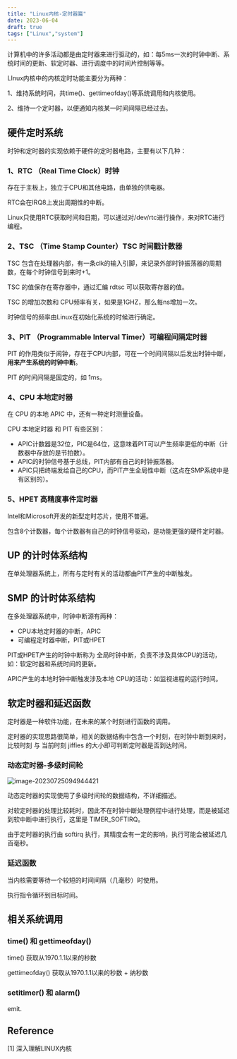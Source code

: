 ```yaml
---
title: "Linux内核-定时器篇"
date: 2023-06-04
draft: true
tags: ["Linux","system"]
---
```


计算机中的许多活动都是由定时器来进行驱动的，如：每5ms一次的时钟中断、系统时间的更新、软定时器、进行调度中的时间片控制等等。

LInux内核中的内核定时功能主要分为两种：

1、维持系统时间，共time()、gettimeofday()等系统调用和内核使用。

2、维持一个定时器，以便通知内核某一时间间隔已经过去。

## 硬件定时系统

时钟和定时器的实现依赖于硬件的定时器电路，主要有以下几种：

### 1、RTC （Real Time Clock）时钟

存在于主板上，独立于CPU和其他电路，由单独的供电器。

RTC会在IRQ8上发出周期性的中断。

Linux只使用RTC获取时间和日期，可以通过对/dev/rtc进行操作，来对RTC进行编程。

### 2、TSC （Time Stamp Counter）TSC 时间戳计数器

TSC 包含在处理器内部，有一条clk的输入引脚，来记录外部时钟振荡器的周期数，在每个时钟信号到来时+1。

TSC 的值保存在寄存器中，通过汇编 rdtsc 可以获取寄存器的值。

TSC 的增加次数和 CPU频率有关，如果是1GHZ，那么每ns增加一次。

时钟信号的频率由Linux在初始化系统的时候进行确定。

### 3、PIT （Programmable Interval Timer）可编程间隔定时器

PIT 的作用类似于闹钟，存在于CPU内部，可在一个时间间隔以后发出时钟中断，**用来产生系统的时钟中断**。

PIT 的时间间隔是固定的，如 1ms。

### 4、CPU 本地定时器

在 CPU 的本地 APIC 中，还有一种定时测量设备。

CPU 本地定时器 和 PIT 有些区别：

- APIC计数器是32位，PIC是64位，这意味着PIT可以产生频率更低的中断（计数器中存放的是节拍数）。
- APIC的时钟信号基于总线，PIT内部有自己的时钟振荡器。
- APIC只把终端发给自己的CPU，而PIT产生全局性中断（这点在SMP系统中是有区别的）。

### 5、HPET 高精度事件定时器

Intel和Microsoft开发的新型定时芯片，使用不普遍。

包含8个计数器，每个计数器有自己的时钟信号驱动，是功能更强的硬件定时器。

## UP 的计时体系结构

在单处理器系统上，所有与定时有关的活动都由PIT产生的中断触发。

## SMP 的计时体系结构

在多处理器系统中，时钟中断源有两种：

- CPU本地定时器的中断，APIC
- 可编程定时器中断，PIT或HPET

PIT或HPET产生的时钟中断称为 全局时钟中断，负责不涉及具体CPU的活动，如：软定时器和系统时间的更新。

APIC产生的本地时钟中断触发涉及本地 CPU的活动：如监视进程的运行时间。

## 软定时器和延迟函数

定时器是一种软件功能，在未来的某个时刻进行函数的调用。

定时器的实现思路很简单，相关的数据结构中包含一个时刻，在时钟中断到来时，比较时刻  与 当前时刻 jiffies 的大小即可判断定时器是否到达时间。

### 动态定时器-多级时间轮

![image-20230725094944421](https://hugo-github-io.oss-cn-beijing.aliyuncs.com/img/202307251003698.png)

动态定时器的实现使用了多级时间轮的数据结构，不详细描述。

对软定时器的处理比较耗时，因此不在时钟中断处理例程中进行处理，而是被延迟到软中断中进行执行，这里是 TIMER_SOFTIRQ。

由于定时器的执行由 softirq 执行，其精度会有一定的影响，执行可能会被延迟几百毫秒。

### 延迟函数

当内核需要等待一个较短的时间间隔（几毫秒）时使用。

执行指令循环到目标时间。

## 相关系统调用

### time() 和 gettimeofday()

time()  获取从1970.1.1以来的秒数

gettimeofday() 获取从1970.1.1以来的秒数 + 纳秒数

### setitimer() 和 alarm()

emit.

## Reference

[1] 深入理解LINUX内核
